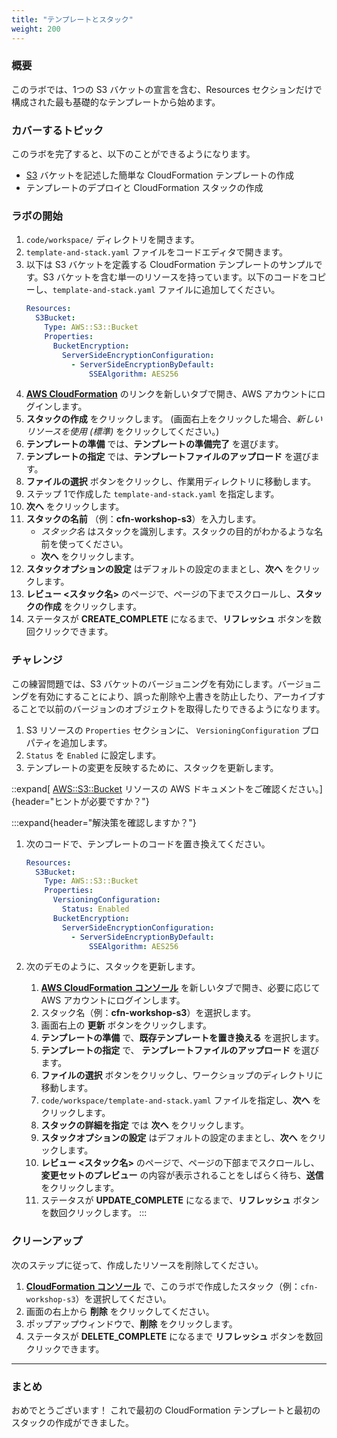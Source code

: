 ```yaml
---
title: "テンプレートとスタック"
weight: 200
---
```


### 概要
このラボでは、1つの S3 バケットの宣言を含む、Resources セクションだけで構成された最も基礎的なテンプレートから始めます。

### カバーするトピック
このラボを完了すると、以下のことができるようになります。
+ [S3](https://aws.amazon.com/jp/s3/) バケットを記述した簡単な CloudFormation テンプレートの作成
+ テンプレートのデプロイと CloudFormation スタックの作成

### ラボの開始

1. `code/workspace/` ディレクトリを開きます。
2. `template-and-stack.yaml` ファイルをコードエディタで開きます。
3. 以下は S3 バケットを定義する CloudFormation テンプレートのサンプルです。S3 バケットを含む単一のリソースを持っています。以下のコードをコピーし、`template-and-stack.yaml` ファイルに追加してください。
   ```yaml
   Resources:
     S3Bucket:
       Type: AWS::S3::Bucket
       Properties:
         BucketEncryption:
           ServerSideEncryptionConfiguration:
             - ServerSideEncryptionByDefault:
                 SSEAlgorithm: AES256
   ```
4. **[AWS CloudFormation](https://console.aws.amazon.com/cloudformation)** のリンクを新しいタブで開き、AWS アカウントにログインします。
5. **スタックの作成** をクリックします。 (画面右上をクリックした場合、_新しいリソースを使用 (標準)_ をクリックしてください。) 
6. **テンプレートの準備** では、**テンプレートの準備完了** を選びます。
7. **テンプレートの指定** では、**テンプレートファイルのアップロード** を選びます。
8. **ファイルの選択** ボタンをクリックし、作業用ディレクトリに移動します。
9. ステップ 1で作成した `template-and-stack.yaml` を指定します。
10. **次へ** をクリックします。
11. **スタックの名前** （例：**cfn-workshop-s3**）を入力します。
     + _スタック名_ はスタックを識別します。スタックの目的がわかるような名前を使ってください。
     + **次へ** をクリックします。
12. **スタックオプションの設定** はデフォルトの設定のままとし、**次へ** をクリックします。
13. **レビュー <スタック名>** のページで、ページの下までスクロールし、**スタックの作成** をクリックします。
14. ステータスが **CREATE_COMPLETE** になるまで、**リフレッシュ** ボタンを数回クリックできます。

### チャレンジ
この練習問題では、S3 バケットのバージョニングを有効にします。バージョニングを有効にすることにより、誤った削除や上書きを防止したり、アーカイブすることで以前のバージョンのオブジェクトを取得したりできるようになります。

1. S3 リソースの `Properties` セクションに、 `VersioningConfiguration` プロパティを追加します。
2. `Status` を `Enabled` に設定します。
3. テンプレートの変更を反映するために、スタックを更新します。

::expand[ [AWS::S3::Bucket](https://docs.aws.amazon.com/ja_jp/AWSCloudFormation/latest/UserGuide/aws-properties-s3-bucket.html) リソースの AWS ドキュメントをご確認ください。]{header="ヒントが必要ですか？"}

:::expand{header="解決策を確認しますか？"}
1. 次のコードで、テンプレートのコードを置き換えてください。
   ```yaml
   Resources:
     S3Bucket:
       Type: AWS::S3::Bucket
       Properties:
         VersioningConfiguration:
           Status: Enabled
         BucketEncryption:
           ServerSideEncryptionConfiguration:
             - ServerSideEncryptionByDefault:
                 SSEAlgorithm: AES256
   ```
1. 次のデモのように、スタックを更新します。

   1. **[AWS CloudFormation コンソール](https://console.aws.amazon.com/cloudformation)** を新しいタブで開き、必要に応じて AWS アカウントにログインします。
   1. スタック名（例：**cfn-workshop-s3**）を選択します。
   1. 画面右上の **更新** ボタンをクリックします。
   1. **テンプレートの準備** で、**既存テンプレートを置き換える** を選択します。
   1. **テンプレートの指定** で、 **テンプレートファイルのアップロード** を選びます。
   1. **ファイルの選択** ボタンをクリックし、ワークショップのディレクトリに移動します。
   1. `code/workspace/template-and-stack.yaml` ファイルを指定し、**次へ** をクリックします。
   1. **スタックの詳細を指定** では **次へ** をクリックします。
   1. **スタックオプションの設定** はデフォルトの設定のままとし、**次へ** をクリックします。
   1. **レビュー <スタック名>** のページで、ページの下部までスクロールし、**変更セットのプレビュー** の内容が表示されることをしばらく待ち、**送信** をクリックします。
   1. ステータスが **UPDATE_COMPLETE** になるまで、**リフレッシュ** ボタンを数回クリックします。
:::

### クリーンアップ

次のステップに従って、作成したリソースを削除してください。

1. **[CloudFormation コンソール](https://console.aws.amazon.com/cloudformation)** で、このラボで作成したスタック（例：`cfn-workshop-s3`）を選択してください。 
1. 画面の右上から **削除** をクリックしてください。
1. ポップアップウィンドウで、**削除** をクリックします。
1. ステータスが **DELETE_COMPLETE** になるまで **リフレッシュ** ボタンを数回クリックできます。

---

### まとめ

おめでとうございます！ これで最初の CloudFormation テンプレートと最初のスタックの作成ができました。
